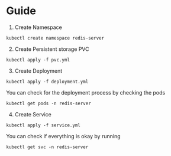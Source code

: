 # Guide

1. Create Namespace

```shell
kubectl create namespace redis-server
```

2. Create Persistent storage PVC

```shell
kubectl apply -f pvc.yml
```

3. Create Deployment

```shell
kubectl apply -f deployment.yml
```

You can check for the deployment process by checking the pods

```shell
kubectl get pods -n redis-server
```

4. Create Service

```shell
kubectl apply -f service.yml
```
 You can check if everything is okay by running

 ```shell
 kubectl get svc -n redis-server
 ```